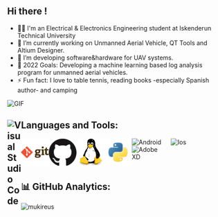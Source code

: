 

## Hi there !
- 👨‍🎓 I'm an Electrical & Electronics Engineering student at Iskenderun Technical University
- 🔭 I’m currently working on Unmanned Aerial Vehicle, QT Tools and Altium Designer.
- 🌱 I’m developing software&hardware for UAV systems.
- 🥅 2022 Goals: Developing a machine learning based log analysis program for unmanned aerial vehicles.
- ⚡ Fun fact: I love to table tennis, reading books -especially Spanish author- and camping

<img align="top" alt="GIF" src="https://github.com/abhisheknaiidu/abhisheknaiidu/blob/master/code.gif?raw=true" width="500" height="320" />

<br />

 ## Languages and Tools: <img align="left" alt="Visual Studio Code" width="32px" src="https://camo.githubusercontent.com/beb64ff21c883e318e4f5db5231c2ba4175705bea1c9249e82a41ab375db4f75/68747470733a2f2f6d65646961322e67697068792e636f6d2f6d656469612f51737347456d706b79454f684243623765312f67697068792e6769663f6369643d656366303565343761306e336769316266716e74716d6f62386739616964316f796a327772336473336d67373030626c267269643d67697068792e676966" />

<img align="left" alt="Git" width="64px" src="https://raw.githubusercontent.com/github/explore/80688e429a7d4ef2fca1e82350fe8e3517d3494d/topics/git/git.png" />
<img align="left" alt="GitHub" width="64x" src="https://raw.githubusercontent.com/github/explore/78df643247d429f6cc873026c0622819ad797942/topics/github/github.png" />
<img align="left" alt="Flutter" width="64px" src="https://raw.githubusercontent.com/devicons/devicon/master/icons/linux/linux-original.svg" />
<img align="left" alt="Python" width="64px" src="https://raw.githubusercontent.com/github/explore/cebd63002168a05a6a642f309227eefeccd92950/topics/python/python.png" />
<img align="left" alt="Android" width="90px" src="https://404warehouse.files.wordpress.com/2016/07/gazebo_px4.png" />
<img align="left" alt="Ios" width="64px" src="https://raw.githubusercontent.com/rahulbanerjee26/githubAboutMeGenerator/main/icons/arduino.svg" />
<img align="left" alt="Adobe XD" width="64px" src="https://raw.githubusercontent.com/rahulbanerjee26/githubAboutMeGenerator/main/icons/qt.svg" />
<br />

<br />
<br />
<br />



## 📊 GitHub Analytics:

  <img height="180em" align="left" src="https://github-readme-stats.vercel.app/api/top-langs?username=demirbilektm&show_icons=true&locale=en&layout=compact&langs_count=8&theme=radical" alt="mukireus"/>
</a>

<br />
<br />






